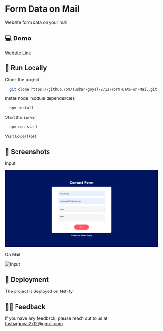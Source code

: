 
#  Form Data on Mail

Website form data on your mail



## 💻 Demo

[Website Link](https://form-data-on-mail-by-tushar.netlify.app/)


## 📍 Run Locally

Clone the project

```bash
  git clone https://github.com/Tushar-goyal-2712/Form-Data-on-Mail.git
```

Install node_module dependencies

```bash
  npm install
```

Start the server
```bash
  npm run start
```

Visit [Local Host](http://localhost/)


## 📍 Screenshots

Input

![Input](https://github.com/Tushar-goyal-2712/Form-Data-on-Mail/blob/7d8142041595803b336ef63da36fc930be5cf649/Screenshots/design.png)

On Mail

![Input](https://github.com/Tushar-goyal-2712/Cineflix-Website-clone/blob/5b833a3d516c89b04d52bfa75f07d59ad6ff6b08/Screenshots/cineflix-movie.png)

## 📍 Deployment

The project is deployed on Netlify

## 👨‍💻 Feedback

If you have any feedback, please reach out to us at tushargoyal2712@gmail.com
